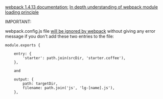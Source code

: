 [webpack 1.4.13 documentation:](https://github.com/webpack/docs/tree/master/tutorials/getting-started)
[In depth understanding of webpack module loading principle](https://www.fatalerrors.org/a/in-depth-understanding-of-webpack-module-loading-principle.html)

IMPORTANT:

webpack.config.js file [will be ignored by webpack](https://github.com/webpack/webpack/issues/568) without giving any error message
if you don't add these two entries to the file: 

    module.exports { 

        entry: {
            'starter': path.join(srcDir, 'starter.coffee'),
        },

        and 

        output: {
            path: targetDir,
            filename: path.join('js', 'lg-[name].js'),
        },


        
        
    
